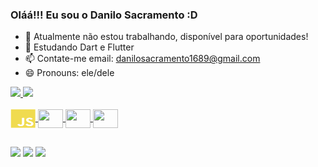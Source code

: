 ### Oláá!!! Eu sou o Danilo Sacramento :D

- 🔭 Atualmente não estou trabalhando, disponível para oportunidades!
- 🌱 Estudando Dart e Flutter 
- 📫 Contate-me email: danilosacramento1689@gmail.com
- 😄 Pronouns: ele/dele
<div>
  <a href="https://github.com/DaniloSacramento">
  <img height="180em" src="https://github-readme-stats.vercel.app/api?username=DaniloSacramento&show_icons=true&theme=merko&include_all_commits=true&count_private=true"/>
  <img height="180em" src="https://github-readme-stats.vercel.app/api/top-langs/?username=DaniloSacramento&layout=compact&langs_count=7&theme=merko"/>
</div>
  <div style="display: inline_block"><br>
  <img align="center" alt="Rafa-Js" height="30" width="40" src="https://raw.githubusercontent.com/devicons/devicon/master/icons/javascript/javascript-plain.svg">
  <img align="center"  height="30" width="40"  src="https://cdn.jsdelivr.net/gh/devicons/devicon/icons/flutter/flutter-original.svg" />
  <img align="center"  height="30" width="40" src="https://cdn.jsdelivr.net/gh/devicons/devicon/icons/firebase/firebase-plain-wordmark.svg" />
  
  <img align="center"  height="30" width="40" src="https://cdn.jsdelivr.net/gh/devicons/devicon/icons/dart/dart-original-wordmark.svg" />
                          
           
          
</div>
  
  ##
  
  
<div> 
  <a href="https://instagram.com/strode_danilo" target="_blank"><img src="https://img.shields.io/badge/-Instagram-%23E4405F?style=for-the-badge&logo=instagram&logoColor=white" target="_blank"></a>
  <a href = "gmailto:danilosacramento1689@gmail.com"><img src="https://img.shields.io/badge/-Gmail-%23333?style=for-the-badge&logo=gmail&logoColor=white" target="_blank"></a>
  <a href="https://www.linkedin.com/in/josédaniloprogramador" target="_blank"><img src="https://img.shields.io/badge/-LinkedIn-%230077B5?style=for-the-badge&logo=linkedin&logoColor=white" target="_blank"></a> 
 

</div>

  
  
